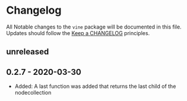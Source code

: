 # Changelog
All Notable changes to the `vine` package will be documented in this file. Updates should follow the [Keep a CHANGELOG](http://keepachangelog.com/) 
principles.

## unreleased

## 0.2.7 - 2020-03-30

- Added: A last function was added that returns the last child of the nodecollection
